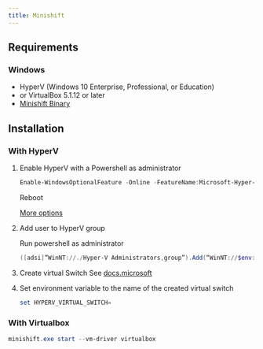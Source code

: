 ```yaml
---
title: Minishift
---
```


## Requirements

### Windows

- HyperV (Windows 10 Enterprise, Professional, or Education)
- or VirtualBox 5.1.12 or later
- [Minishift Binary](https://github.com/minishift/minishift/releases)

## Installation

### With HyperV

1. Enable HyperV with a Powershell as administrator

    ```powershell
    Enable-WindowsOptionalFeature -Online -FeatureName:Microsoft-Hyper-V -All
    ```
    Reboot
    
    [More options](https://docs.microsoft.com/en-us/virtualization/hyper-v-on-windows/quick-start/enable-hyper-v)

1. Add user to HyperV group

	Run powershell as administrator
	```powershell
    ([adsi]”WinNT://./Hyper-V Administrators,group”).Add(“WinNT://$env:UserDomain/$env:Username,user”)
    ```
    
1. Create virtual Switch
	See [docs.microsoft](https://docs.microsoft.com/en-us/virtualization/hyper-v-on-windows/quick-start/connect-to-network)
 
1. Set environment variable to the name of the created virtual switch
	
    ```powershell
    set HYPERV_VIRTUAL_SWITCH=
    ```
 
### With Virtualbox

```powershell
minishift.exe start --vm-driver virtualbox
```
